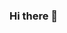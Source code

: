 ### Hi there 👋

<!--
**Vaulthill/VaultHill** is a ✨ _special_ ✨ repository because its `README.md` (this file) appears on your GitHub profile.

Here are some ideas to get you started:

- 🔭 I’m currently working on a metaverse
- 🌱 I’m currently learning ...
- 👯 I’m looking to collaborate on NFTs and Blockcahin
- 🤔 I’m looking for help with Blockchain Development
- 💬 Ask me about ...
- 📫 How to reach me: ...
- 😄 Pronouns: ...
- ⚡ Fun fact: ...
-->
